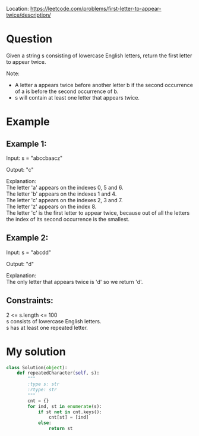 Location: https://leetcode.com/problems/first-letter-to-appear-twice/description/
# Question
Given a string s consisting of lowercase English letters, return the first letter to appear twice.

Note:

- A letter a appears twice before another letter b if the second occurrence of a is before the second occurrence of b.
- s will contain at least one letter that appears twice.
 
# Example

## Example 1:

Input: s = "abccbaacz"

Output: "c"

Explanation:\
The letter 'a' appears on the indexes 0, 5 and 6.\
The letter 'b' appears on the indexes 1 and 4.\
The letter 'c' appears on the indexes 2, 3 and 7.\
The letter 'z' appears on the index 8.\
The letter 'c' is the first letter to appear twice, because out of all the letters the index of its second occurrence is the smallest.

## Example 2:

Input: s = "abcdd"

Output: "d"

Explanation:\
The only letter that appears twice is 'd' so we return 'd'.

## Constraints:

2 <= s.length <= 100\
s consists of lowercase English letters.\
s has at least one repeated letter.
 

# My solution 
```python
class Solution(object):
    def repeatedCharacter(self, s):
        """
        :type s: str
        :rtype: str
        """
        cnt = {}
        for ind, st in enumerate(s):
            if st not in cnt.keys():
                cnt[st] = [ind]
            else:
                return st
```
